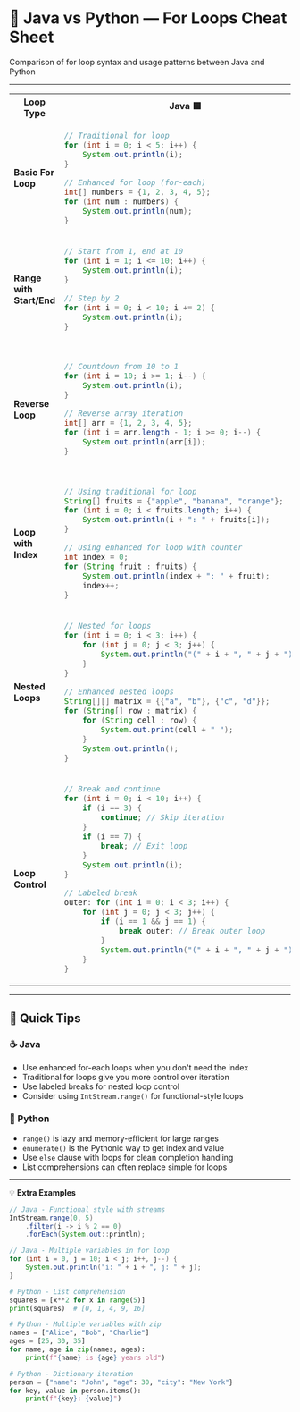 # 🔄 Java vs Python — For Loops Cheat Sheet

Comparison of for loop syntax and usage patterns between Java and Python

---

<table>
<tr>
<th>Loop Type</th>
<th>Java 🟦</th>
<th>Python 🐍</th>
</tr>
<tr>
<td><strong>Basic For Loop</strong></td>
<td>

```java
// Traditional for loop
for (int i = 0; i < 5; i++) {
    System.out.println(i);
}

// Enhanced for loop (for-each)
int[] numbers = {1, 2, 3, 4, 5};
for (int num : numbers) {
    System.out.println(num);
}
```

</td>
<td>

```python
# Range-based for loop
for i in range(5):
    print(i)

# Iterating over iterables
numbers = [1, 2, 3, 4, 5]
for num in numbers:
    print(num)
```

</td>
</tr>
<tr>
<td><strong>Range with Start/End</strong></td>
<td>

```java
// Start from 1, end at 10
for (int i = 1; i <= 10; i++) {
    System.out.println(i);
}

// Step by 2
for (int i = 0; i < 10; i += 2) {
    System.out.println(i);
}
```

</td>
<td>

```python
# Start from 1, end at 10
for i in range(1, 11):
    print(i)

# Step by 2
for i in range(0, 10, 2):
    print(i)
```

</td>
</tr>
<tr>
<td><strong>Reverse Loop</strong></td>
<td>

```java
// Countdown from 10 to 1
for (int i = 10; i >= 1; i--) {
    System.out.println(i);
}

// Reverse array iteration
int[] arr = {1, 2, 3, 4, 5};
for (int i = arr.length - 1; i >= 0; i--) {
    System.out.println(arr[i]);
}
```

</td>
<td>

```python
# Countdown from 10 to 1
for i in range(10, 0, -1):
    print(i)

# Reverse list iteration
arr = [1, 2, 3, 4, 5]
for item in reversed(arr):
    print(item)

# Or with indices
for i in range(len(arr) - 1, -1, -1):
    print(arr[i])
```

</td>
</tr>
<tr>
<td><strong>Loop with Index</strong></td>
<td>

```java
// Using traditional for loop
String[] fruits = {"apple", "banana", "orange"};
for (int i = 0; i < fruits.length; i++) {
    System.out.println(i + ": " + fruits[i]);
}

// Using enhanced for loop with counter
int index = 0;
for (String fruit : fruits) {
    System.out.println(index + ": " + fruit);
    index++;
}
```

</td>
<td>

```python
# Using enumerate
fruits = ["apple", "banana", "orange"]
for i, fruit in enumerate(fruits):
    print(f"{i}: {fruit}")

# With custom start index
for i, fruit in enumerate(fruits, 1):
    print(f"{i}: {fruit}")
```

</td>
</tr>
<tr>
<td><strong>Nested Loops</strong></td>
<td>

```java
// Nested for loops
for (int i = 0; i < 3; i++) {
    for (int j = 0; j < 3; j++) {
        System.out.println("(" + i + ", " + j + ")");
    }
}

// Enhanced nested loops
String[][] matrix = {{"a", "b"}, {"c", "d"}};
for (String[] row : matrix) {
    for (String cell : row) {
        System.out.print(cell + " ");
    }
    System.out.println();
}
```

</td>
<td>

```python
# Nested for loops
for i in range(3):
    for j in range(3):
        print(f"({i}, {j})")

# Nested iteration over collections
matrix = [["a", "b"], ["c", "d"]]
for row in matrix:
    for cell in row:
        print(cell, end=" ")
    print()
```

</td>
</tr>
<tr>
<td><strong>Loop Control</strong></td>
<td>

```java
// Break and continue
for (int i = 0; i < 10; i++) {
    if (i == 3) {
        continue; // Skip iteration
    }
    if (i == 7) {
        break; // Exit loop
    }
    System.out.println(i);
}

// Labeled break
outer: for (int i = 0; i < 3; i++) {
    for (int j = 0; j < 3; j++) {
        if (i == 1 && j == 1) {
            break outer; // Break outer loop
        }
        System.out.println("(" + i + ", " + j + ")");
    }
}
```

</td>
<td>

```python
# Break and continue
for i in range(10):
    if i == 3:
        continue  # Skip iteration
    if i == 7:
        break  # Exit loop
    print(i)

# Using else clause
for i in range(5):
    if i == 10:  # This will never be true
        break
else:
    print("Loop completed without break")
```

</td>
</tr>
</table>

---

## 🧩 Quick Tips

### ☕ Java
- Use enhanced for-each loops when you don't need the index
- Traditional for loops give you more control over iteration
- Use labeled breaks for nested loop control
- Consider using `IntStream.range()` for functional-style loops

### 🐍 Python
- `range()` is lazy and memory-efficient for large ranges
- `enumerate()` is the Pythonic way to get index and value
- Use `else` clause with loops for clean completion handling
- List comprehensions can often replace simple for loops

---

💡 **Extra Examples**

```java
// Java - Functional style with streams
IntStream.range(0, 5)
    .filter(i -> i % 2 == 0)
    .forEach(System.out::println);

// Java - Multiple variables in for loop
for (int i = 0, j = 10; i < j; i++, j--) {
    System.out.println("i: " + i + ", j: " + j);
}
```

```python
# Python - List comprehension
squares = [x**2 for x in range(5)]
print(squares)  # [0, 1, 4, 9, 16]

# Python - Multiple variables with zip
names = ["Alice", "Bob", "Charlie"]
ages = [25, 30, 35]
for name, age in zip(names, ages):
    print(f"{name} is {age} years old")

# Python - Dictionary iteration
person = {"name": "John", "age": 30, "city": "New York"}
for key, value in person.items():
    print(f"{key}: {value}")
```
